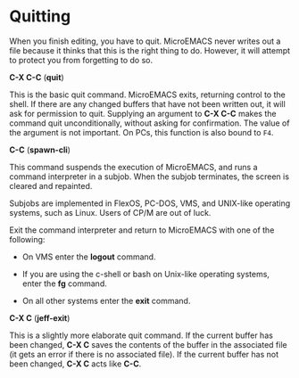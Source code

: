 # Quitting


When you finish editing, you have to quit.
MicroEMACS never writes out a file because it thinks that this
is the right thing to do. However, it will attempt to protect you from
forgetting to do so.


**C-X C-C** (**quit**)

This is the basic quit command. MicroEMACS exits, returning
control to the shell. If there are any changed buffers that have not been
written out, it will ask for permission to quit. Supplying an argument to
**C-X C-C** makes the command quit unconditionally, without asking for
confirmation. The value of the argument is not important.
On PCs, this function is also bound to `F4`.

**C-C** (**spawn-cli**)

This command suspends the execution of MicroEMACS, and runs
a command interpreter
in a subjob.
When the subjob terminates, the screen
is cleared and repainted.

Subjobs are implemented in FlexOS,
PC-DOS,
VMS, and UNIX-like operating systems, such as Linux.
Users of CP/M are out of luck.

Exit the command interpreter and return to MicroEMACS with one of the following:

* On VMS enter the **logout** command.

* If you are using the c-shell or bash
on Unix-like operating systems, enter the **fg** command.

* On all other systems enter the **exit** command.

**C-X C** (**jeff-exit**)

This is a slightly more elaborate quit command.
If the current buffer has been changed, **C-X C** saves the contents of
the buffer in the associated file (it gets an error if there is no
associated file). If the current buffer has not been changed, **C-X C**
acts like **C-C**.

